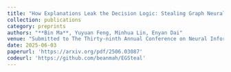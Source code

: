 ```yaml
---
title: "How Explanations Leak the Decision Logic: Stealing Graph Neural Networks via Explanation Alignment"
collection: publications
category: preprints
authors: "**Bin Ma**, Yuyuan Feng, Minhua Lin, Enyan Dai"
venue: "Submitted to The Thirty-ninth Annual Conference on Neural Information Processing Systems (NeurIPS 2025)"
date: 2025-06-03
paperurl: 'https://arxiv.org/pdf/2506.03087'
codeurl: 'https://github.com/beanmah/EGSteal'
---
```

